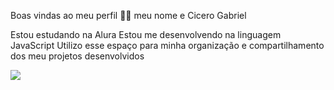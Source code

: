 Boas vindas ao meu perfil 💙💙
meu nome e Cicero Gabriel

Estou estudando na Alura
Estou me desenvolvendo na linguagem JavaScript
Utilizo esse espaço para minha organização e compartilhamento dos meu projetos desenvolvidos

![](https://media1.tenor.com/m/HEt5-QsnaDkAAAAd/deadpool-wolverine.gif)
